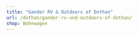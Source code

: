 ```yaml
---
title: "Gander RV & Outdoors of Dothan"
url: /dothan/gander-rv-und-outdoors-of-dothan/
shop: Wohnwagen
---
```


